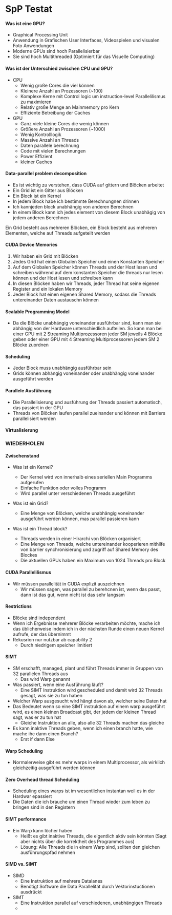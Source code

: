# SpP Testat

#### Was ist eine GPU?
- Graphical Processing Unit
- Anwendung in Grafischen User Interfaces, Videospielen und visualen Foto Anwendungen
- Moderne GPUs sind hoch Parallelisierbar
- Sie sind hoch Multithreaded (Optimiert für das Visuelle Computing)

#### Was ist der Unterschied zwischen CPU und GPU?
- CPU
	- Wenig große Cores die viel können
	- Kleinere Anzahl an Prozessoren (~100)
	- Komplexe Kerne mit Control logic um instruction-level Parallelilismus zu maximieren
	- Relativ große Menge an Mainmemory pro Kern
	- Effiziente Betreibung der Caches
- GPU
	- Ganz viele kleine Cores die wenig können
	- Größere Anzahl an Prozessoren (~1000)
	- Wenig Kontrolllogik
	- Massive Anzahl an Threads
	- Daten parallele berechnung
	- Code mit vielen Berechnungen
	- Power Effizient
	- kleiner Caches

#### Data-parallel problem decomposition
- Es ist wichtig zu verstehen, dass CUDA auf gittern und Blöcken arbeitet
- Ein Grid ist ein Gitter aus Blöcken
- Ein Block ist ein Kernel
- In jedem Block habe ich bestimmte Berechnungnen drinnen
- Ich kannjeden block unabhängig von anderen Berechnen
- In einem Block kann ich jedes element von diesem Block unabhägig von jedem anderen Berechnen

Ein Grid besteht aus mehreren Blöcken, ein Block besteht aus mehreren Elementen, welche auf Threads aufgeteilt werden

#### CUDA Device Memories
1. Wir haben ein Grid mit Blöcken
2. Jedes Grid hat einen Globalen Speicher und einen Konstanten Speicher
3. Auf dem Globalen Speicher können Threads und der Host lesen und schreiben während auf dem konstanten Speicher die threads nur lesen können und der Host lesen und schreiben kann
4. In diesen Blöcken haben wir Threads, jeder Thread hat seine eigenen Register und ein lokalen Memory
5. Jeder Block hat einen eigenen Shared Memory, sodass die Threads untereinander Daten austauschn können

#### Scalable Programming Model
- Da die Blöcke unabhängig voneinander ausführbar sind, kann man sie abhängig von der Hardware unterschiedlich aufteilen. So kann man bei einer GPU mit 2 Streaming Multiprozessoren jeder SM jeweils 4 Blöcke geben oder einer GPU mit 4 Streaming Multiprocessoren jedem SM 2 Blöcke zuordnen

#### Scheduling
- Jeder Block muss unabhängig ausführbar sein
- Grids können abhängig voneinander oder unabhängig voneinander ausgeführt werden

#### Parallele Ausführung
- Die Parallelisierung und ausführung der Threads passiert automatisch, das passiert in der GPU
- Threads von Blöcken laufen parallel zueinander und können mit Barriers parallelisiert werden

#### Virtualisierung
### WIEDERHOLEN

#### Zwischenstand
- Was ist ein Kernel?
    - Der Kernel wird von innerhalb eines seriellen Main Programms aufgerufen
    - Einfache Funktion oder volles Programm
    - Wird parallel unter verschiedenen Threads ausgeführt

- Was ist ein Grid?
    - Eine Menge von Blöcken, welche unabhängig voneinander ausgeführt werden können, mas parallel passieren kann

- Was ist ein Thread block?
    - Threads werden in einer Hirarchi von Blöcken organisiert
    - Eine Menge von Threads, welche untereinander kooperieren mithilfe von barrier synchronisierung und zugriff auf Shared Memory des Blockes
    - Die aktuellen GPUs haben ein Maximum von 1024 Threads pro Block

#### CUDA Parallelilismus
- Wir müssen parallelität in CUDA explizit auszeichnen
    - Wir müssen sagen, was parallel zu berehcnen ist, wenn das passt, dann ist das gut, wenn nicht ist das sehr langsam

#### Restrictions
- Blöcke sind independent
- Wenn ich Ergebnisse mehrerer Blöcke verarbeiten möchte, mache ich das üblicherweise indem ich in der nächsten Runde einen neuen Kernel aufrufe, der das übernimmt
- Rekusrion nur nutzbar ab capability 2
    - Durch niedrigem speicher limitiert

#### SIMT
- SM erschafft, managed, plant und führt Threads immer in Gruppen von 32 parallelen Threads aus
    - Das wird Warp genannt
- Was passiert, wenn eine Ausführung läuft?
    - Eine SIMT Instruktion wird gescheduled und damit wird 32 Threads gesagt, was sie zu tun haben
- Welcher Warp ausgesucht wird hängt davon ab, welcher seine Daten hat
- Das Bedeutet wenn so eine SIMT instruktion auf einem warp ausgeführt wird, es einen kleinen Broadcast gibt, der jedem der kleinen Thread sagt, was er zu tun hat
    - Gleiche Instruktion an alle, also alle 32 Threads machen das gleiche
- Es kann inaktive Threads geben, wenn ich einen branch hatte, wie mache ihc dann einen Branch?
    - Erst if dann Else

#### Warp Scheduling
- Normalerweise gibt es mehr warps in einem Multiprocessor, als wirklich gleichzeitig ausgeführt werden können

#### Zero Overhead thread Scheduling
- Scheduling eines warps ist im wesentlichen instantan weil es in der Hardwar epassiert
- Die Daten die ich brauche um einen Thread wieder zum leben zu bringen sind in den Registern

#### SIMT performance
- Ein Warp kann löcher haben
	- Heißt es gibt inaktive Threads, die eigentlich aktiv sein könnten (Sagt aber nichts über die korrektheit des Programmes aus)
	- Lösung: Alle Threads die in einem Warp sind, sollten den gleichen ausführungspfad nehmen

#### SIMD vs. SIMT
- SIMD
	- Eine Instruktion auf mehrere Datalanes
	- Benötigt Software die Data Parallelität durch Vektorinstuctionen ausdrückt
- SIMT
	- Eine Instruktion parallel auf verschiedenen, unabhängigen Threads
	- 